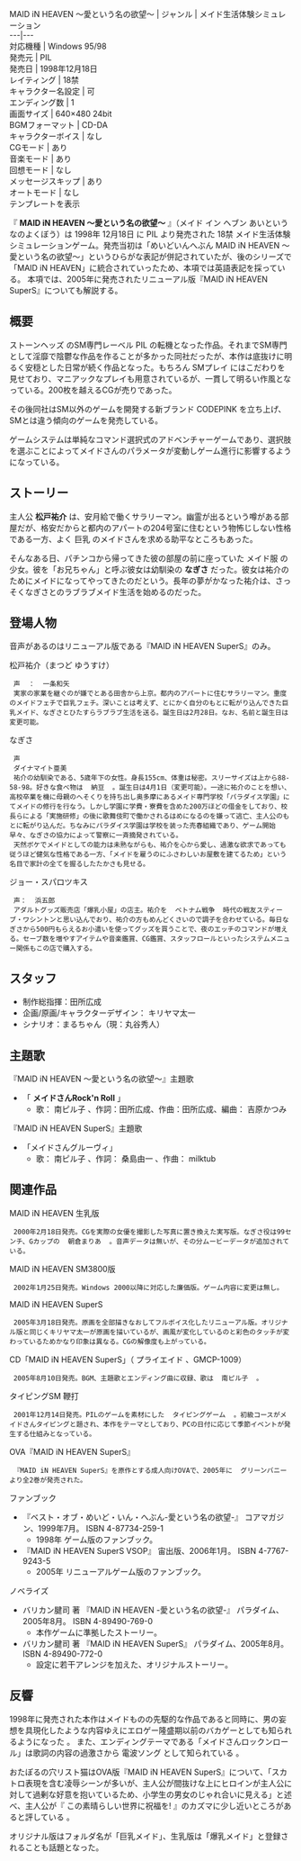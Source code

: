 MAID iN HEAVEN 〜愛という名の欲望〜  |  ジャンル  |  メイド生活体験シミュレーション   
---|---  
対応機種  |  Windows 95/98   
発売元  |  PIL   
発売日  |  1998年12月18日   
レイティング  |  18禁   
キャラクター名設定  |  可   
エンディング数  |  1   
画面サイズ  |  640×480 24bit   
BGMフォーマット  |  CD-DA   
キャラクターボイス  |  なし   
CGモード  |  あり   
音楽モード  |  あり   
回想モード  |  なし   
メッセージスキップ  |  あり   
オートモード  |  なし   
テンプレートを表示  
  
『 **MAID iN HEAVEN 〜愛という名の欲望〜** 』（メイド イン ヘブン あいというなのよくぼう）は  1998年  12月18日  に
PIL  より発売された  18禁  メイド生活体験シミュレーションゲーム。発売当初は「めいどいんへぶん MAID iN HEAVEN
〜愛という名の欲望〜」というひらがな表記が併記されていたが、後のシリーズで「MAID iN
HEAVEN」に統合されていったため、本項では英語表記を採っている。 本項では、2005年に発売されたリニューアル版『MAID iN HEAVEN
SuperS』についても解説する。

##  概要  

ストーンヘッズ  のSM専門レーベル  PIL
の転機となった作品。それまでSM専門として淫靡で陰鬱な作品を作ることが多かった同社だったが、本作は底抜けに明るく安穏とした日常が続く作品となった。もちろん
SMプレイ  にはこだわりを見せており、マニアックなプレイも用意されているが、一貫して明るい作風となっている。200枚を越えるCGが売りであった。

その後同社はSM以外のゲームを開発する新ブランド  CODEPINK  を立ち上げ、SMとは違う傾向のゲームを発売している。

ゲームシステムは単純なコマンド選択式のアドベンチャーゲームであり、選択肢を選ぶことによってメイドさんのパラメータが変動しゲーム進行に影響するようになっている。

##  ストーリー  

主人公 **松戸祐介**
は、安月給で働くサラリーマン。幽霊が出るという噂がある部屋だが、格安だからと都内のアパートの204号室に住むという物怖じしない性格である一方、よく  巨乳
のメイドさんを求める助平なところもあった。

そんなある日、パチンコから帰ってきた彼の部屋の前に座っていた  メイド服  の少女。彼を「お兄ちゃん」と呼ぶ彼女は幼馴染の **なぎさ**
だった。彼女は祐介のためにメイドになってやってきたのだという。長年の夢がかなった祐介は、さっそくなぎさとのラブラブメイド生活を始めるのだった。

##  登場人物  

音声があるのはリニューアル版である『MAID iN HEAVEN SuperS』のみ。

松戸祐介（まつど ゆうすけ）

     声  ：  一条和矢 
     実家の家業を継ぐのが嫌でとある田舎から上京。都内のアパートに住むサラリーマン。重度のメイドフェチで巨乳フェチ。深いことは考えず、とにかく自分のもとに転がり込んできた巨乳メイド、なぎさとひたすらラブラブ生活を送る。誕生日は2月28日。なお、名前と誕生日は変更可能。 
なぎさ

     声 
     ダイナマイト亜美 
     祐介の幼馴染である、5歳年下の女性。身長155cm、体重は秘密。スリーサイズは上から88-58-98。好きな食べ物は  納豆  。誕生日は4月1日（変更可能）。一途に祐介のことを想い、高校卒業を機に母親のへそくりを持ち出し奥多摩にあるメイド専門学校「パラダイス学園」にてメイドの修行を行なう。しかし学園に学費・寮費を含めた200万ほどの借金をしており、校長らによる「実施研修」の後に歌舞伎町で働かされるはめになるのを嫌って逃亡、主人公のもとに転がり込んだ。ちなみにパラダイス学園は学校を装った売春組織であり、ゲーム開始早々、なぎさの協力によって警察に一斉摘発されている。 
     天然ボケでメイドとしての能力は未熟ながらも、祐介を心から愛し、過激な欲求であっても従うほど健気な性格である一方、「メイドを雇うのにふさわしいお屋敷を建てるため」という名目で家計の全てを握るしたたかさも見せる。 
ジョー・スパロツキス

     声：  浜五郎 
     アダルトグッズ販売店「爆乳小屋」の店主。祐介を  ベトナム戦争  時代の戦友スティーブ・ワシントンと思い込んでおり、祐介の方もめんどくさいので調子を合わせている。毎日なぎさから500円もらえるお小遣いを使ってグッズを買うことで、夜のエッチのコマンドが増える。セーブ数を増やすアイテムや音楽鑑賞、CG鑑賞、スタッフロールといったシステムメニュー関係もこの店で購入する。 

##  スタッフ  

  * 制作総指揮：田所広成 
  * 企画/原画/キャラクターデザイン：  キリヤマ太一 
  * シナリオ：まるちゃん（現：丸谷秀人） 

##  主題歌  

『MAID iN HEAVEN 〜愛という名の欲望〜』主題歌

  * 「 **メイドさんRock'n Roll** 」 
    * 歌：  南ピル子  、作詞：田所広成、作曲：田所広成、編曲：  吉原かつみ 

『MAID iN HEAVEN SuperS』主題歌

  * 「メイドさんグルーヴィ」 
    * 歌：  南ピル子  、作詞：  桑島由一  、作曲：  milktub 

##  関連作品  

MAID iN HEAVEN 生乳版

     2000年2月18日発売。CGを実際の女優を撮影した写真に置き換えた実写版。なぎさ役は99センチ、Gカップの  朝倉まりあ  。音声データは無いが、その分ムービーデータが追加されている。 
MAID iN HEAVEN SM3800版

     2002年1月25日発売。Windows 2000以降に対応した廉価版。ゲーム内容に変更は無し。 
MAID iN HEAVEN SuperS

     2005年3月18日発売。原画を全部描きなおしてフルボイス化したリニューアル版。オリジナル版と同じくキリヤマ太一が原画を描いているが、画風が変化しているのと彩色のタッチが変わっているためかなり印象は異なる。CGの解像度も上がっている。 
CD「MAID iN HEAVEN SuperS」（  プライエイド  、GMCP-1009）

     2005年8月10日発売。BGM、主題歌とエンディング曲に収録、歌は  南ピル子  。 
タイピングSM 鞭打

     2001年12月14日発売。PILのゲームを素材にした  タイピングゲーム  。初級コースがメイドさんタイピングと題され、本作をテーマとしており、PCの日付に応じて季節イベントが発生する仕組みとなっている。 
OVA『MAID iN HEAVEN SuperS』

     『MAID iN HEAVEN SuperS』を原作とする成人向けOVAで、2005年に  グリーンバニー  より全2巻が発売された。 
ファンブック

    

  * 『ベスト・オブ・めいど・いん・へぶん-愛という名の欲望-』 コアマガジン、1999年7月。  ISBN 4-87734-259-1 
    * 1998年 ゲーム版のファンブック。 
  * 『MAID iN HEAVEN SuperS VSOP』 宙出版、2006年1月。  ISBN 4-7767-9243-5 
    * 2005年 リニューアルゲーム版のファンブック。 

ノベライズ

    

  * バリカン腱司 著 『MAID iN HEAVEN -愛という名の欲望-』 パラダイム、2005年8月。  ISBN 4-89490-769-0 
    * 本作ゲームに準拠したストーリー。 
  * バリカン腱司 著 『MAID iN HEAVEN SuperS』 パラダイム、2005年8月。  ISBN 4-89490-772-0 
    * 設定に若干アレンジを加えた、オリジナルストーリー。 

##  反響  

1998年に発売された本作はメイドものの先駆的な作品であると同時に、男の妄想を具現化したような内容ゆえにエロゲー隆盛期以前のバカゲーとしても知られるようになった
  。 また、エンディングテーマである「メイドさんロックンロール」は歌詞の内容の過激さから  電波ソング  として知られている    。

おたぽるの穴リスト猫はOVA版『MAID iN HEAVEN
SuperS』について、「スカトロ表現を含む凌辱シーンが多いが、主人公が間抜けな上にヒロインが主人公に対して過剰な好意を抱いているため、小学生の男女のじゃれ合いに見える」と述べ、主人公が『
この素晴らしい世界に祝福を!  』のカズマに少し近いところがあると評している    。

オリジナル版はフォルダ名が「巨乳メイド」、生乳版は「爆乳メイド」と登録されることも話題となった。

